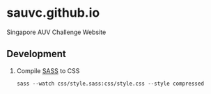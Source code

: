 # sauvc.github.io

Singapore AUV Challenge Website

## Development

1. Compile [SASS](http://sass-lang.com/) to CSS

    ```
    sass --watch css/style.sass:css/style.css --style compressed
    ```

